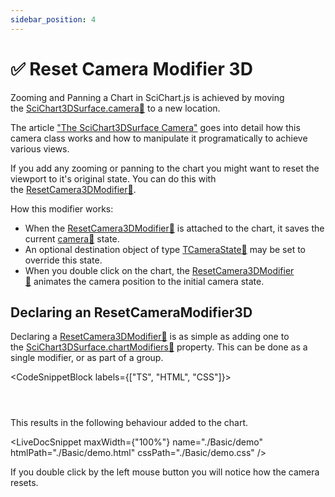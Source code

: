 ```yaml
---
sidebar_position: 4
---
```


# ✅ Reset Camera Modifier 3D

Zooming and Panning a Chart in SciChart.js is achieved by moving the [SciChart3DSurface.camera:blue_book:](https://www.scichart.com/documentation/js/current/typedoc/classes/scichart3dsurface.html#camera) to a new location.

The article ["The SciChart3DSurface Camera"](/docs/3d-charts/scichart-3d-basics/scichart-surface-camera/index.md) goes into detail how this camera class works and how to manipulate it programatically to achieve various views.

If you add any zooming or panning to the chart you might want to reset the viewport to it's original state. You can do this with the [ResetCamera3DModifier:blue_book:](https://www.scichart.com/documentation/js/current/typedoc/classes/resetcamera3dmodifier.html).

How this modifier works:

*   When the [ResetCamera3DModifier:blue_book:](https://www.scichart.com/documentation/js/current/typedoc/classes/resetcamera3dmodifier.html) is attached to the chart, it saves the current [camera:blue_book:](https://www.scichart.com/documentation/js/current/typedoc/classes/scichart3dsurface.html#camera) state.
*   An optional destination object of type [TCameraState:blue_book:](https://www.scichart.com/documentation/js/current/typedoc/index.html#tcamerastate) may be set to override this state.
*   When you double click on the chart, the [ResetCamera3DModifier:blue_book:](https://www.scichart.com/documentation/js/current/typedoc/classes/resetcamera3dmodifier.html) animates the camera position to the initial camera state.

Declaring an ResetCameraModifier3D
----------------------------------

Declaring a [ResetCamera3DModifier:blue_book:](https://www.scichart.com/documentation/js/current/typedoc/classes/resetcamera3dmodifier.html) is as simple as adding one to the [SciChart3DSurface.chartModifiers:blue_book:](https://www.scichart.com/documentation/js/current/typedoc/classes/orbitmodifier3d.html) property. This can be done as a single modifier, or as part of a group.

<CodeSnippetBlock labels={["TS", "HTML", "CSS"]}>
```ts {} showLineNumbers file=./Basic/demo.ts start=region_A_start end=region_A_end
```
```html showLineNumbers file=./Basic/demo.html
```
```css showLineNumbers file=./Basic/demo.css
```
</CodeSnippetBlock>

This results in the following behaviour added to the chart.

<LiveDocSnippet maxWidth={"100%"} name="./Basic/demo" htmlPath="./Basic/demo.html" cssPath="./Basic/demo.css" />

If you double click by the left mouse button you will notice how the camera resets.
